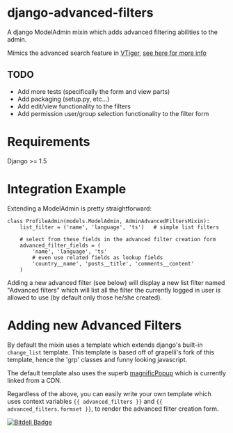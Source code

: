 django-advanced-filters
=======================

A django ModelAdmin mixin which adds advanced filtering abilities to the admin.

Mimics the advanced search feature in [VTiger](vtiger-crm/vtigercrm),
[see here for more info](https://wiki.vtiger.com/index.php/Create_Custom_Filters)


TODO
----

* Add more tests (specifically the form and view parts)
* Add packaging (setup.py, etc...)
* Add edit/view functionality to the filters
* Add permission user/group selection functionality to the filter form


Requirements
============
Django >= 1.5


Integration Example
===================

Extending a ModelAdmin is pretty straightforward:

    class ProfileAdmin(models.ModelAdmin, AdminAdvancedFiltersMixin):
        list_filter = ('name', 'language', 'ts')   # simple list filters

        # select from these fields in the advanced filter creation form
        advanced_filter_fields = (
            'name', 'language', 'ts'
            # even use related fields as lookup fields
            'country__name', 'posts__title', 'comments__content'
        )

Adding a new advanced filter (see below) will display a new list filter
named "Advanced filters" which will list all the filter the currently
logged in user is allowed to use (by default only those he/she created).


Adding new Advanced Filters
===========================

By default the mixin uses a template which extends django's built-in
`change_list` template. This template is based off of grapelli's
fork of this template, hence the 'grp' classes and funny looking javascript.

The default template also uses the superb [magnificPopup](dimsemenov/Magnific-Popup)
which is currently linked from a CDN.

Regardless of the above, you can easily write your own template which uses
context variables `{{ advanced_filters }}` and
`{{ advanced_filters.formset }}`, to render the advanced filter creation form.


[![Bitdeli Badge](https://d2weczhvl823v0.cloudfront.net/modlinltd/django-advanced-filters/trend.png)](https://bitdeli.com/free "Bitdeli Badge")


